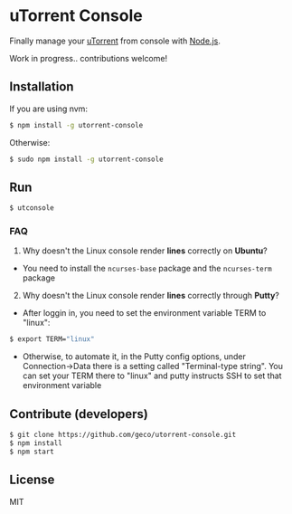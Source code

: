 # uTorrent Console
Finally manage your [uTorrent](http://www.utorrent.com/) from console with [Node.js](https://nodejs.org).

Work in progress.. contributions welcome!

## Installation
If you are using nvm:
```sh
$ npm install -g utorrent-console
```
Otherwise:
```sh
$ sudo npm install -g utorrent-console
```

## Run
```sh
$ utconsole
```
### FAQ
1. Why doesn't the Linux console render __lines__ correctly on __Ubuntu__?
  - You need to install the `ncurses-base` package and the `ncurses-term` package
2. Why doesn't the Linux console render __lines__ correctly through __Putty__?
  - After loggin in, you need to set the environment variable TERM to "linux":
  ```sh
  $ export TERM="linux"
  ```
  - Otherwise, to automate it, in the Putty config options, under Connection->Data there is a setting called "Terminal-type string". You can set your TERM there to "linux" and putty instructs SSH to set that environment variable

## Contribute (developers)
```sh
$ git clone https://github.com/geco/utorrent-console.git
$ npm install
$ npm start
```


## License
MIT

